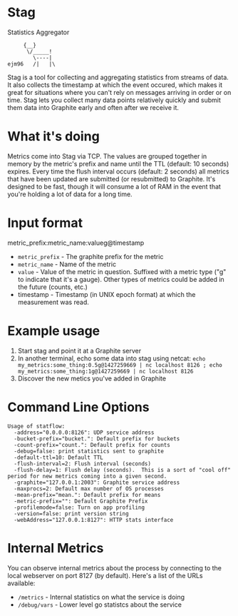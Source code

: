 # Stag
Statistics Aggregator

```
     {__}
      \/_____!
        \----|
ejm96   /|   |\
```

Stag is a tool for collecting and aggregating statistics from streams of data.  It also collects the timestamp at which the event occured, which makes it great for situations where you can't rely on messages arriving in order or on time.  Stag lets you collect many data points relatively quickly and submit them  data into Graphite early and often after we receive it.

# What it's doing

Metrics come into Stag via TCP.  The values are grouped together in memory by the metric's prefix and name until the TTL (default: 10 seconds) expires.  Every time the flush interval occurs (default: 2 seconds) all metrics that have been updated are submitted (or resubmitted) to Graphite.  It's designed to be fast, though it will consume a lot of RAM in the event that you're holding a lot of data for a long time.

# Input format

metric_prefix:metric_name:valueg@timestamp

* `metric_prefix` - The graphite prefix for the metric
* `metric_name` - Name of the metric
* `value` - Value of the metric in question.  Suffixed with a metric type ("g" to indicate that it's a gauge).  Other types of metrics could be added in the future (counts, etc.)
* timestamp - Timestamp (in UNIX epoch format) at which the measurement was read.

# Example usage

1. Start stag and point it at a Graphite server
1. In another terminal, echo some data into stag using netcat:  ```echo my_metrics:some_thing:0.5g@1427259669 | nc localhost 8126 ; echo my_metrics:some_thing:1g@1427259669 | nc localhost 8126```
1. Discover the new metics you've added in Graphite



# Command Line Options

```
Usage of statflow:
  -address="0.0.0.0:8126": UDP service address
  -bucket-prefix="bucket.": Default prefix for buckets
  -count-prefix="count.": Default prefix for counts
  -debug=false: print statistics sent to graphite
  -default-ttl=10: Default TTL
  -flush-interval=2: Flush interval (seconds)
  -flush-delay=1: Flush delay (seconds).  This is a sort of "cool off" period for new metrics coming into a given second.
  -graphite="127.0.0.1:2003": Graphite service address
  -maxprocs=2: Default max number of OS processes
  -mean-prefix="mean.": Default prefix for means
  -metric-prefix="": Default Graphite Prefix
  -profilemode=false: Turn on app profiling
  -version=false: print version string
  -webAddress="127.0.0.1:8127": HTTP stats interface
```

# Internal Metrics

You can observe internal metrics about the process by connecting to the local webserver on port 8127 (by default).  Here's a list of the URLs available:

* ```/metrics``` - Internal statistics on what the service is doing
* ```/debug/vars``` - Lower level go statistcs about the service